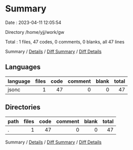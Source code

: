 # Summary

Date : 2023-04-11 12:05:54

Directory /home/yjj/work/gw

Total : 1 files,  47 codes, 0 comments, 0 blanks, all 47 lines

Summary / [Details](details.md) / [Diff Summary](diff.md) / [Diff Details](diff-details.md)

## Languages
| language | files | code | comment | blank | total |
| :--- | ---: | ---: | ---: | ---: | ---: |
| jsonc | 1 | 47 | 0 | 0 | 47 |

## Directories
| path | files | code | comment | blank | total |
| :--- | ---: | ---: | ---: | ---: | ---: |
| . | 1 | 47 | 0 | 0 | 47 |

Summary / [Details](details.md) / [Diff Summary](diff.md) / [Diff Details](diff-details.md)
